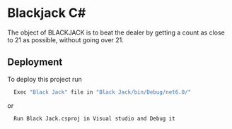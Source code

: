
# Blackjack C#

The object of BLACKJACK is to beat the dealer by getting a count as close to 21 as possible, without going over 21.


## Deployment

To deploy this project run

```bash
  Exec "Black Jack" file in "Black Jack/bin/Debug/net6.0/"
```

or

```bash
  Run Black Jack.csproj in Visual studio and Debug it
```
